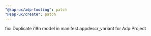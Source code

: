 ```yaml
---
"@sap-ux/adp-tooling": patch
"@sap-ux/create": patch
---
```


fix: Duplicate i18n model in manifest.appdescr_variant for Adp Project

